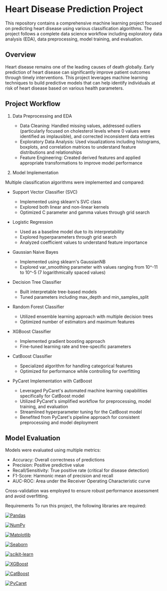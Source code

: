 # Heart Disease Prediction Project
This repository contains a comprehensive machine learning project focused on predicting heart disease using various classification algorithms. 
The project follows a complete data science workflow including exploratory data analysis (EDA), data preprocessing, model training, and evaluation.

## Overview
Heart disease remains one of the leading causes of death globally. Early prediction of heart disease can significantly improve patient outcomes through timely interventions. 
This project leverages machine learning techniques to build predictive models that can help identify individuals at risk of heart disease based on various health parameters.

## Project Workflow
1. Data Preprocessing and EDA

    - Data Cleaning: Handled missing values, addressed outliers (particularly focused on cholesterol levels where 0 values were identified as implausible), and corrected inconsistent data entries
    - Exploratory Data Analysis: Used visualizations including histograms, boxplots, and correlation matrices to understand feature distributions and relationships
    - Feature Engineering: Created derived features and applied appropriate transformations to improve model performance

2. Model Implementation
   
Multiple classification algorithms were implemented and compared:

  - Support Vector Classifier (SVC)

    - Implemented using sklearn's SVC class
    - Explored both linear and non-linear kernels
    - Optimized C parameter and gamma values through grid search

- Logistic Regression

    - Used as a baseline model due to its interpretability
    - Explored hyperparameters through grid search
    - Analyzed coefficient values to understand feature importance

- Gaussian Naive Bayes

    - Implemented using sklearn's GaussianNB
    - Explored var_smoothing parameter with values ranging from 10^-11 to 10^-5 (7 logarithmically spaced values)

- Decision Tree Classifier

    - Built interpretable tree-based models
    - Tuned parameters including max_depth and min_samples_split

- Random Forest Classifier

    - Utilized ensemble learning approach with multiple decision trees
    - Optimized number of estimators and maximum features

- XGBoost Classifier

    - Implemented gradient boosting approach
    - Fine-tuned learning rate and tree-specific parameters


- CatBoost Classifier

    - Specialized algorithm for handling categorical features
    - Optimized for performance while controlling for overfitting

- PyCaret Implementation with CatBoost

    - Leveraged PyCaret's automated machine learning capabilities specifically for CatBoost model
    - Utilized PyCaret's simplified workflow for preprocessing, model training, and evaluation
    - Streamlined hyperparameter tuning for the CatBoost model
    - Benefited from PyCaret's pipeline approach for consistent preprocessing and model deployment

## Model Evaluation
Models were evaluated using multiple metrics:

- Accuracy: Overall correctness of predictions
- Precision: Positive predictive value
- Recall/Sensitivity: True positive rate (critical for disease detection)
- F1-Score: Harmonic mean of precision and recall
- AUC-ROC: Area under the Receiver Operating Characteristic curve

Cross-validation was employed to ensure robust performance assessment and avoid overfitting.


Requirements
To run this project, the following libraries are required:

[![Pandas](https://img.shields.io/badge/Pandas-150458?style=for-the-badge&logo=pandas&logoColor=white)](https://pandas.pydata.org/)

[![NumPy](https://img.shields.io/badge/NumPy-013243?style=for-the-badge&logo=numpy&logoColor=white)](https://numpy.org/)

[![Matplotlib](https://img.shields.io/badge/Matplotlib-11557c?style=for-the-badge&logo=python&logoColor=white)](https://matplotlib.org/)

[![Seaborn](https://img.shields.io/badge/Seaborn-3776AB?style=for-the-badge&logo=python&logoColor=white)](https://seaborn.pydata.org/)

[![scikit-learn](https://img.shields.io/badge/scikit--learn-F7931E?style=for-the-badge&logo=scikit-learn&logoColor=white)](https://scikit-learn.org/)

[![XGBoost](https://img.shields.io/badge/XGBoost-0078D4?style=for-the-badge&logo=python&logoColor=white)](https://xgboost.readthedocs.io/)

[![CatBoost](https://img.shields.io/badge/CatBoost-FFB13B?style=for-the-badge&logo=python&logoColor=black)](https://catboost.ai/)

[![PyCaret](https://img.shields.io/badge/PyCaret-3776AB?style=for-the-badge&logo=python&logoColor=white)](https://pycaret.org/)


